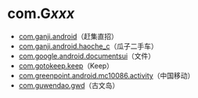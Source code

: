 # com.G*xxx*

- [com.ganji.android](./com.ganji.android/readme.md)（赶集直招）
- [com.ganji.android.haoche_c](./com.ganji.android.haoche_c/readme.md)（瓜子二手车）
- [com.google.android.documentsui](./com.google.android.documentsui/readme.md)（文件）
- [com.gotokeep.keep](./com.gotokeep.keep/readme.md)（Keep）
- [com.greenpoint.android.mc10086.activity](./com.greenpoint.android.mc10086.activity/readme.md)（中国移动）
- [com.guwendao.gwd](./com.guwendao.gwd/readme.md)（古文岛）